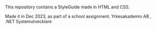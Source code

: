 This repository contains a StyleGuide made in HTML and CSS.

Made it in Dec 2023, as part of a school assignment.
Yrkesakademin AB , .NET Systemutvecklare
